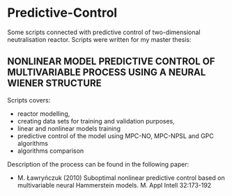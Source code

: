 # Predictive-Control
Some scripts connected with predictive control of two-dimensional neutralisation reactor. Scripts were written
for my master thesis:
## NONLINEAR MODEL PREDICTIVE CONTROL OF MULTIVARIABLE PROCESS USING A NEURAL WIENER STRUCTURE
Scripts covers:
* reactor modelling,
* creating data sets for training and validation purposes,
* linear and nonlinear models training
* predictive control of the model using MPC-NO, MPC-NPSL and GPC algorithms
* algorithms comparison

Description of the process can be found in the following paper:
* M. Ławryńczuk (2010) Suboptimal nonlinear predictive control based on multivariable neural Hammerstein models. M. Appl Intell 32:173-192

